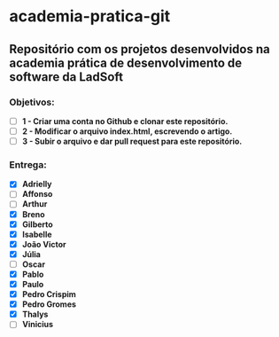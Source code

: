 ﻿# academia-pratica-git
Repositório com os projetos desenvolvidos na academia prática de desenvolvimento de software da LadSoft
----

### Objetivos:
- [ ] __1 - Criar uma conta no Github e clonar este repositório.__
- [ ] __2 - Modificar o arquivo index.html, escrevendo o artigo.__
- [ ] __3 - Subir o arquivo e dar pull request para este repositório.__

### Entrega:
- [X] __Adrielly__
- [ ] __Affonso__
- [ ] __Arthur__
- [X] __Breno__
- [X] __Gilberto__
- [X] __Isabelle__
- [X] __João Victor__
- [X] __Júlia__
- [ ] __Oscar__
- [x] __Pablo__
- [X] __Paulo__
- [X] __Pedro Crispim__
- [X] __Pedro Gromes__
- [X] __Thalys__
- [ ] __Vinicius__
